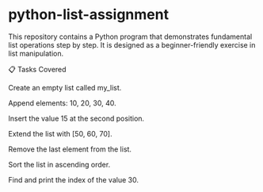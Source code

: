 # python-list-assignment

This repository contains a Python program that demonstrates fundamental list operations step by step. It is designed as a beginner-friendly exercise in list manipulation.

📋 Tasks Covered

Create an empty list called my_list.

Append elements: 10, 20, 30, 40.

Insert the value 15 at the second position.

Extend the list with [50, 60, 70].

Remove the last element from the list.

Sort the list in ascending order.

Find and print the index of the value 30.
